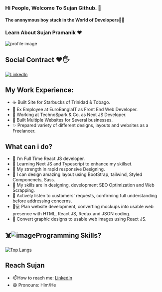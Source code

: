 ### Hi People, Welcome To Sujan Github. 👋

#### The anonymous boy stuck in the World of Developers🙋💃


### Learn About Sujan Pramanik ❤️
<img src="https://media.licdn.com/dms/image/D5616AQGPOMdSzKLEwg/profile-displaybackgroundimage-shrink_350_1400/0/1684660971684?e=1690416000&v=beta&t=dy7k-vnVzT_RXSo32F1_mQlZUGOipXbMLlG_QUPEsMI" title="profile image">

## Social Contract ❤️🖐️
[![LinkedIn](https://img.shields.io/website?label=sujandev.xyz&style=for-the-badge&url=https://sujandev.xyz/)](https://sujandev.xyz/)



## My Work Experience:


- ☕ Built Site for Starbucks of Trinidad & Tobago.
- 🙋 Ex Employee at EuroBanglaIT as Front End Web Developer.
- 🙋 Working at TechnoSpark & Co. as Next JS Developer.
- 🚀 Built Multiple Websites for Several businesses.
- ✨ Prepared variety of different designs, layouts and websites as a Freelancer.


## What can i do?

- 🌱 I’m Full Time React JS developer.
- 🌱 Learning Next JS and Typescript to enhance my skillset.
- 💪 My strength in rapid responsive Designing.
- 🎨 I can design amazing layout using BootStrap, tailwind, Styled Componenets, Sass.
- 👯 My skills are in designing, development SEO Optimization and Web Scrapping.
- 📝 Actively listen to customers' requests, confirming full understanding before addressing concerns.
- 🧑💻 Plan website development, converting mockups into usable web presence with HTML, React JS, Redux and JSON coding.
- 🔨 Convert graphic designs to usable web images using React JS.



## ☠️![image](https://github.com/sujandev1635/sujandev1635/assets/122740330/97f873f4-3e4e-45be-b642-2df2c7a26e88)Programming Skills?
[![Top Langs](https://github-readme-stats.vercel.app/api/top-langs/?username=anuraghazra&exclude_repo=github-readme-stats,anuraghazra.github.io)](https://github.com/anuraghazra/github-readme-stats)




## Reach Sujan
- 📫How to reach me: [LinkedIn ](https://www.linkedin.com/in/sujanpramanik/)
- 😄 Pronouns: Him/He

<!--
**sujandev1635/sujandev1635** is a ✨ _special_ ✨ repository because its `README.md` (this file) appears on your GitHub profile.

Here are some ideas to get you started:

- 🔭 I’m currently working on ...
- 🌱 I’m currently learning ...
- 👯 I’m looking to collaborate on ...
- 🤔 I’m looking for help with ...
- 💬 Ask me about ...
- 📫 How to reach me: ...
- 😄 Pronouns: ...
- ⚡ Fun fact: ...
-->
